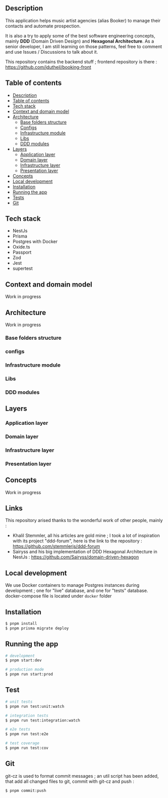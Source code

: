 ## Description

This application helps music artist agencies (alias Booker) to manage their contacts and automate prospection.

It is also a try to apply some of the best software engineering concepts, mainly **DDD** (Domain Driven Design) and **Hexagonal Architecture**. As a senior developer, I am still learning on those patterns, feel free to comment and use Issues / Discussions to talk about it.

This repository contains the backend stuff ; frontend repository is there : https://github.com/jdutheil/booking-front

## Table of contents

- [Description](#description)
- [Table of contents](#table-of-contents)
- [Tech stack](#tech-stack)
- [Context and domain model](#context-and-domain-model)
- [Architecture](#architecture)
  - [Base folders structure](#base-folders-structure)
  - [Configs](#configs)
  - [Infrastructure module](#infrastructure-module)
  - [Libs](#libs)
  - [DDD modules](#ddd-modules)
- [Layers](#layers)
  - [Application layer](#application-layer)
  - [Domain layer](#domain-layer)
  - [Infrastructure layer](#infrastructure-layer)
  - [Presentation layer](#presentation-layer)
- [Concepts](#concepts)
- [Local development](#local-development)
- [Installation](#installation)
- [Running the app](#running-the-app)
- [Tests](#tests)
- [Git](#git)

## Tech stack

- NestJs
- Prisma
- Postgres with Docker
- Oxide.ts
- Passport
- Zod
- Jest
- supertest

## Context and domain model

Work in progress

## Architecture

Work in progress

### Base folders structure

### configs

### Infrastructure module

### Libs

### DDD modules

## Layers

### Application layer

### Domain layer

### Infrastructure layer

### Presentation layer

## Concepts

Work in progress

## Links

This repository arised thanks to the wonderful work of other people, mainly :

- Khalil Stemmler, all his articles are gold mine ; I took a lot of inspiration with its project "ddd-forum", here is the link to the repository : https://github.com/stemmlerjs/ddd-forum
- Sairyss and his big implementation of DDD Hexagonal Architecture in NestJs : https://github.com/Sairyss/domain-driven-hexagon

## Local development

We use Docker containers to manage Postgres instances during development ; one for "live" database, and one for "tests" database.
docker-compose file is located under `docker` folder

## Installation

```bash
$ pnpm install
$ pnpm prisma migrate deploy
```

## Running the app

```bash
# development
$ pnpm start:dev

# production mode
$ pnpm run start:prod
```

## Test

```bash
# unit tests
$ pnpm run test:unit:watch

# integration tests
$ pnpm run test:integration:watch

# e2e tests
$ pnpm run test:e2e

# test coverage
$ pnpm run test:cov
```

## Git

git-cz is used to format commit messages ; an util script has been added, that add all changed files to git, commit with git-cz and push :

```bash
$ pnpm commit:push
```
